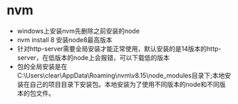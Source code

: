 # nvm

- windows上安装nvm先删除之前安装的node
- nvm install 8   安装node8最高版本
- 针对http-server需要全局安装才能正常使用，默认安装的是14版本的http-server，在低版本的node上会报错，可以下载低的版本
- 包的全局安装是在C:\Users\clear\AppData\Roaming\nvm\v8.15\node_modules目录下;本地安装在自己的项目目录下安装包。本地安装为了使用不同版本的node和不同版本的包文件。
